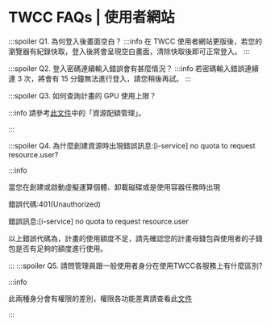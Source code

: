 # TWCC FAQs | 使用者網站


:::spoiler Q1. 為何登入後畫面空白？
:::info
在 TWCC 使用者網站更版後，若您的瀏覽器有紀錄快取，登入後將會呈現空白畫面，清除快取後即可正常登入。
:::

:::spoiler Q2. 登入密碼連續輸入錯誤會有甚麼情況？
:::info
若密碼輸入錯誤連續達 3 次，將會有 15 分鐘無法進行登入，請您稍後再試。
:::

:::spoiler Q3. 如何查詢計畫的 GPU 使用上限？ 

:::info
請參考[<ins>此文件</ins>](https://www.twcc.ai/doc?page=manage)中的「資源配額管理」。  

:::

:::spoiler Q4. 為什麼創建資源時出現錯誤訊息:[i-service] no quota to request resource.user?

:::info

當您在創建或啟動虛擬運算個體、卸載磁碟或是使用容器任務時出現

錯誤代碼:401(Unauthorized)

錯誤訊息:[i-service] no quota to request resource.user

以上錯誤代碼為，計畫的使用額度不足，請先確認您的計畫母錢包與使用者的子錢包是否有足夠的額度進行使用。

:::
:::spoiler Q5. 請問管理員跟一般使用者身分在使用TWCC各服務上有什麼區別?

:::info

此兩種身分會有權限的差別，權限各功能差異請查看此[文件](https://man.twcc.ai/@twccdocs/role-overview-zh#%E8%A7%92%E8%89%B2%E7%B8%BD%E8%A6%BD)

:::